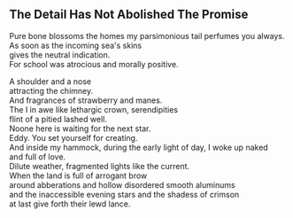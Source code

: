 The Detail Has Not Abolished The Promise
----------------------------------------
Pure bone blossoms the homes my parsimonious tail perfumes you always. As soon as the incoming sea's skins  
gives the neutral indication.  
For school was atrocious and morally positive.  
  
A shoulder and a nose  
attracting the chimney.  
And fragrances of strawberry and manes.  
The I in awe like lethargic crown, serendipities  
flint of a pitied lashed well.  
Noone here is waiting for the next star.  
Eddy. You set yourself for creating.  
And inside my hammock, during the early light of day, I woke up naked  
and full of love.  
Dilute weather, fragmented lights like the current.  
When the land is full of arrogant brow  
around abberations and hollow disordered smooth aluminums  
and the inaccessible evening stars and the shadess of crimson  
at last give forth their lewd lance.  
